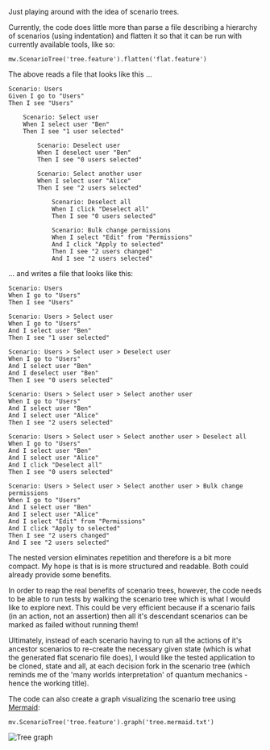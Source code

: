 Just playing around with the idea of scenario trees.

Currently, the code does little more than parse a file describing a hierarchy of scenarios (using indentation) and flatten it so that it can be run with currently available tools, like so:

    mw.ScenarioTree('tree.feature').flatten('flat.feature')

The above reads a file that looks like this ...

	Scenario: Users
	Given I go to "Users"
	Then I see "Users"
    
	    Scenario: Select user
	    When I select user "Ben"
	    Then I see "1 user selected"
    
	        Scenario: Deselect user
	        When I deselect user "Ben"
	        Then I see "0 users selected"
        
	        Scenario: Select another user
	        When I select user "Alice"
	        Then I see "2 users selected"
        
	            Scenario: Deselect all
	            When I click "Deselect all"
	            Then I see "0 users selected"
            
	            Scenario: Bulk change permissions
	            When I select "Edit" from "Permissions"
	            And I click "Apply to selected"
	            Then I see "2 users changed"
	            And I see "2 users selected"

... and writes a file that looks like this:

    Scenario: Users
    When I go to "Users"
    Then I see "Users"
    
    Scenario: Users > Select user
    When I go to "Users"
    And I select user "Ben"
    Then I see "1 user selected"
    
    Scenario: Users > Select user > Deselect user
    When I go to "Users"
    And I select user "Ben"
    And I deselect user "Ben"
    Then I see "0 users selected"
    
    Scenario: Users > Select user > Select another user
    When I go to "Users"
    And I select user "Ben"
    And I select user "Alice"
    Then I see "2 users selected"
    
    Scenario: Users > Select user > Select another user > Deselect all
    When I go to "Users"
    And I select user "Ben"
    And I select user "Alice"
    And I click "Deselect all"
    Then I see "0 users selected"
    
    Scenario: Users > Select user > Select another user > Bulk change permissions
    When I go to "Users"
    And I select user "Ben"
    And I select user "Alice"
    And I select "Edit" from "Permissions"
    And I click "Apply to selected"
    Then I see "2 users changed"
    And I see "2 users selected"

The nested version eliminates repetition and therefore is a bit more compact. My hope is that is is more structured and readable. Both could already provide some benefits.

In order to reap the real benefits of scenario trees, however, the code needs to be able to run tests by walking the scenario tree which is what I would like to explore next. This could be very efficient because if a scenario fails (in an action, not an assertion) then all it's descendant scenarios can be marked as failed without running them!

Ultimately, instead of each scenario having to run all the actions of it's ancestor scenarios to re-create the necessary given state (which is what the generated flat scenario file does), I would like the tested application to be cloned, state and all, at each decision fork in the scenario tree (which reminds me of the 'many worlds interpretation' of quantum mechanics - hence the working title).

The code can also create a graph visualizing the scenario tree using [Mermaid](https://mermaid-js.github.io/mermaid/#/):

    mv.ScenarioTree('tree.feature').graph('tree.mermaid.txt')

 
  ![Tree graph](https://mermaid.ink/img/eyJjb2RlIjoiZ3JhcGggVERcbjAoVXNlcnMpXG4wIC0tPiAzKFNlbGVjdCB1c2VyKVxuMyAtLT4gNihEZXNlbGVjdCB1c2VyKVxuMyAtLT4gOShTZWxlY3QgYW5vdGhlciB1c2VyKVxuOSAtLT4gMTIoRGVzZWxlY3QgYWxsKVxuOSAtLT4gMTUoQnVsayBjaGFuZ2UgcGVybWlzc2lvbnMpXG5cdCIsIm1lcm1haWQiOnsidGhlbWUiOiJkZWZhdWx0In0sInVwZGF0ZUVkaXRvciI6ZmFsc2V9 "Title")
